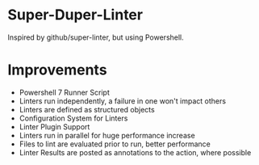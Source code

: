 # Super-Duper-Linter
Inspired by github/super-linter, but using Powershell.

# Improvements
- Powershell 7 Runner Script
- Linters run independently, a failure in one won't impact others
- Linters are defined as structured objects
- Configuration System for Linters
- Linter Plugin Support
- Linters run in parallel for huge performance increase
- Files to lint are evaluated prior to run, better performance
- Linter Results are posted as annotations to the action, where possible